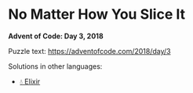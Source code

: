 # No Matter How You Slice It

**Advent of Code: Day 3, 2018**

Puzzle text: <https://adventofcode.com/2018/day/3>

Solutions in other languages:

- [💧 Elixir](../../../elixir/lib/2018/03_no_matter_how_you_slice_it/README.md)
